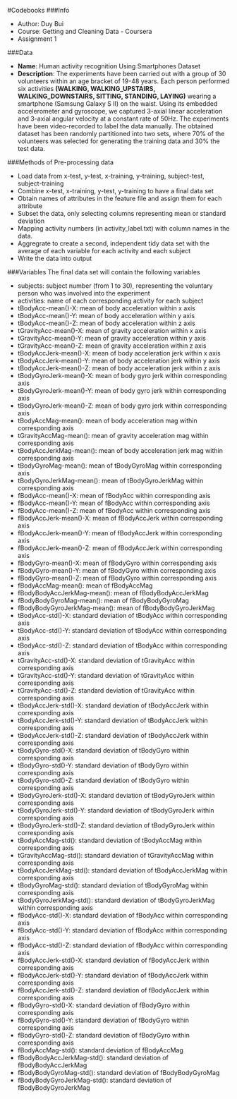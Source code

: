 #Codebooks
###Info
- Author: Duy Bui
- Course: Getting and Cleaning Data - Coursera
- Assignment 1

###Data
- **Name**: Human activity recognition Using Smartphones Dataset
- **Description**: The experiments have been carried out with a group of 30 volunteers within an age bracket of 19-48 years. Each person performed six activities **(WALKING, WALKING_UPSTAIRS, WALKING_DOWNSTAIRS, SITTING, STANDING, LAYING)** wearing a smartphone (Samsung Galaxy S II) on the waist. Using its embedded accelerometer and gyroscope, we captured 3-axial linear acceleration and 3-axial angular velocity at a constant rate of 50Hz. The experiments have been video-recorded to label the data manually. The obtained dataset has been randomly partitioned into two sets, where 70% of the volunteers was selected for generating the training data and 30% the test data. 

###Methods of Pre-processing data
- Load data from x-test, y-test, x-training, y-training, subject-test, subject-training
- Combine x-test, x-training, y-test, y-training to have a final data set
- Obtain names of attributes in the feature file and assign them for each attribute 
- Subset the data, only selecting columns representing mean or standard deviation
- Mapping activity numbers (in activity_label.txt) with column names in the data.
- Aggregrate to create a second, independent tidy data set with the average of each variable for each activity and each subject
- Write the data into output

###Variables
The final data set will contain the following variables
- subjects: subject number (from 1 to 30), representing the voluntary person who was involved into the experiment
- activities: name of each corresponding activity for each subject
- tBodyAcc-mean()-X: mean of body acceleration within x axis
- tBodyAcc-mean()-Y: mean of body acceleration within y axis
- tBodyAcc-mean()-Z: mean of body acceleration within z axis
- tGravityAcc-mean()-X: mean of gravity acceleration within x axis
- tGravityAcc-mean()-Y: mean of gravity acceleration within y axis
- tGravityAcc-mean()-Z: mean of gravity acceleration within z axis
- tBodyAccJerk-mean()-X: mean of body acceleration jerk within x axis
- tBodyAccJerk-mean()-Y: mean of body acceleration jerk within y axis
- tBodyAccJerk-mean()-Z: mean of body acceleration jerk within z axis
- tBodyGyroJerk-mean()-X: mean of body gyro jerk within corresponding axis
- tBodyGyroJerk-mean()-Y: mean of body gyro jerk within corresponding axis
- tBodyGyroJerk-mean()-Z: mean of body gyro jerk within corresponding axis
- tBodyAccMag-mean(): mean of body acceleration mag within corresponding axis
- tGravityAccMag-mean(): mean of gravity acceleration mag within corresponding axis
- tBodyAccJerkMag-mean(): mean of body acceleration jerk mag within corresponding axis
- tBodyGyroMag-mean(): mean of tBodyGyroMag within corresponding axis
- tBodyGyroJerkMag-mean(): mean of tBodyGyroJerkMag within corresponding axis
- fBodyAcc-mean()-X: mean of fBodyAcc within corresponding axis
- fBodyAcc-mean()-Y: mean of fBodyAcc within corresponding axis
- fBodyAcc-mean()-Z: mean of fBodyAcc within corresponding axis
- fBodyAccJerk-mean()-X: mean of fBodyAccJerk within corresponding axis
- fBodyAccJerk-mean()-Y: mean of fBodyAccJerk within corresponding axis
- fBodyAccJerk-mean()-Z: mean of fBodyAccJerk within corresponding axis
- fBodyGyro-mean()-X: mean of fBodyGyro within corresponding axis
- fBodyGyro-mean()-Y: mean of fBodyGyro within corresponding axis
- fBodyGyro-mean()-Z: mean of fBodyGyro within corresponding axis
- fBodyAccMag-mean(): mean of fBodyAccMag 
- fBodyBodyAccJerkMag-mean(): mean of fBodyBodyAccJerkMag 
- fBodyBodyGyroMag-mean(): mean of fBodyBodyGyroMag
- fBodyBodyGyroJerkMag-mean(): mean of fBodyBodyGyroJerkMag
- tBodyAcc-std()-X: standard deviation of tBodyAcc within corresponding axis
- tBodyAcc-std()-Y: standard deviation of tBodyAcc within corresponding axis
- tBodyAcc-std()-Z: standard deviation of tBodyAcc within corresponding axis
- tGravityAcc-std()-X: standard deviation of tGravityAcc within corresponding axis
- tGravityAcc-std()-Y: standard deviation of tGravityAcc within corresponding axis
- tGravityAcc-std()-Z: standard deviation of tGravityAcc within corresponding axis
- tBodyAccJerk-std()-X: standard deviation of tBodyAccJerk within corresponding axis
- tBodyAccJerk-std()-Y: standard deviation of tBodyAccJerk within corresponding axis
- tBodyAccJerk-std()-Z: standard deviation of tBodyAccJerk within corresponding axis
- tBodyGyro-std()-X: standard deviation of tBodyGyro within corresponding axis
- tBodyGyro-std()-Y: standard deviation of tBodyGyro within corresponding axis
- tBodyGyro-std()-Z: standard deviation of tBodyGyro within corresponding axis
- tBodyGyroJerk-std()-X: standard deviation of tBodyGyroJerk within corresponding axis
- tBodyGyroJerk-std()-Y: standard deviation of tBodyGyroJerk within corresponding axis
- tBodyGyroJerk-std()-Z: standard deviation of tBodyGyroJerk within corresponding axis
- tBodyAccMag-std(): standard deviation of tBodyAccMag within corresponding axis
- tGravityAccMag-std(): standard deviation of tGravityAccMag within corresponding axis
- tBodyAccJerkMag-std(): standard deviation of tBodyAccJerkMag within corresponding axis
- tBodyGyroMag-std(): standard deviation of tBodyGyroMag within corresponding axis
- tBodyGyroJerkMag-std(): standard deviation of tBodyGyroJerkMag within corresponding axis
- fBodyAcc-std()-X: standard deviation of fBodyAcc within corresponding axis
- fBodyAcc-std()-Y: standard deviation of fBodyAcc within corresponding axis
- fBodyAcc-std()-Z: standard deviation of fBodyAcc within corresponding axis
- fBodyAccJerk-std()-X: standard deviation of fBodyAccJerk within corresponding axis
- fBodyAccJerk-std()-Y: standard deviation of fBodyAccJerk within corresponding axis
- fBodyAccJerk-std()-Z: standard deviation of fBodyAccJerk within corresponding axis
- fBodyGyro-std()-X: standard deviation of fBodyGyro within corresponding axis
- fBodyGyro-std()-Y: standard deviation of fBodyGyro within corresponding axis
- fBodyGyro-std()-Z: standard deviation of fBodyGyro within corresponding axis
- fBodyAccMag-std(): standard deviation of fBodyAccMag
- fBodyBodyAccJerkMag-std(): standard deviation of fBodyBodyAccJerkMag
- fBodyBodyGyroMag-std(): standard deviation of fBodyBodyGyroMag
- fBodyBodyGyroJerkMag-std(): standard deviation of fBodyBodyGyroJerkMag